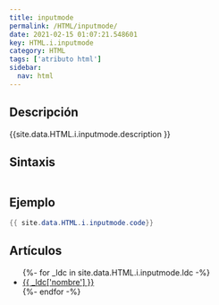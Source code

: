 ```yaml
---
title: inputmode
permalink: /HTML/inputmode/
date: 2021-02-15 01:07:21.548601
key: HTML.i.inputmode
category: HTML
tags: ['atributo html']
sidebar: 
  nav: html
---
```


## Descripción
{{site.data.HTML.i.inputmode.description }}

## Sintaxis
~~~html
~~~

## Ejemplo
~~~java
{{ site.data.HTML.i.inputmode.code}}
~~~

## Artículos
<ul>
{%- for _ldc in site.data.HTML.i.inputmode.ldc -%}
   <li>
       <a href="{{_ldc['url'] }}">{{ _ldc['nombre'] }}</a>
   </li>
{%- endfor -%}
</ul>
